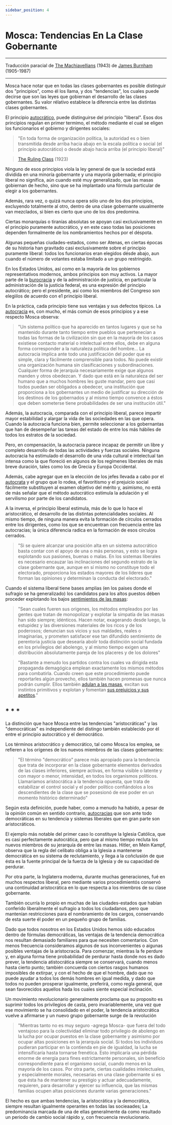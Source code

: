 ```yaml
---
sidebar_position: 4
---
```


# Mosca: Tendencias En La Clase Gobernante

<hr style={{  marginTop: '1em' }} />

<p class="md_footnote_size">
Traducción paracial de <a href="https://archive.org/details/in.ernet.dli.2015.247666" target="_blank" rel="noopener noreferrer">The Machiavellians</a> (1943) de <a href="https://es.wikipedia.org/wiki/James_Burnham" target="_blank" rel="noopener noreferrer">James Burnham</a> (1905-1987) <br />
</p>

 <hr style={{  marginBottom: '2em' }} />

 
Mosca hace notar que en todas las clases gobernantes es posible distinguir dos "principios", como él los llama, y dos "tendencias", los cuales puede decirse que son las leyes que gobiernan el desarrollo de las clases gobernantes. Su valor rélativo establece la diferencia entre las distintas clases gobernantes.



El principio [autocrático](https://es.wikipedia.org/wiki/Autocracia), puede distinguirse del principio "liberal". Esos dos principios regulan en primer termimo, el método mediante el cual se eligen los funcionarios el gobierno y dirigentes sociales:

>"En toda forma de organización política, la autoridad es o bien transmitida desde arriba hacia abajo en la escala política o social (el principio autocrático) o desde abajo hacia arriba (el principio liberal)"

>[The Ruling Class](https://archive.org/details/in.ernet.dli.2015.190559) (1923)




Ninguno de esos principios viola la ley general de que la sociedad está dividida en una minoría gobernante y una mayoría gobernada; el principio liberal no significa, aún cuando esté muy generalizado, que las masas gobiernan de hecho, sino que se ha implantado una fórmula particular de elegir a los gobernantes.

Además, rara vez, o quizá nunca opera sólo uno de los dos principios, excluyendo totalmente al otro, dentro de una clase gobernante usualmente van mezclados, si bien es cierto que uno de los dos predomina.

Ciertas monarquías o tiranías absolutas se apoyan casi exclusivamente en el principio puramente autocrático, y en este caso todas las posiciones dependen formalmente de los nombramientos hechos por el déspota.

Algunas pequeñas ciudades-estados, como ser Atenas, en ciertas épocas de su historia han gravitado casi exclusivamente sobre el principio puramente liberal: todos los funcionarios eran elegidos désde abajo, aun cuando el número de votantes estaba limitado a un grupo restringido.

En los Estados Unidos, así como en la mayoría de los gobiernos representativos modernos, ambos principios son muy activos. La mayor parte de la [burocracia](https://es.wikipedia.org/wiki/Burocracia) y de la administración de justicia, en particular la administración de la justicia federal, es una expresión del principio autocrático; pero el presidente, así como los miembros del Congreso son elegiilos de acuerdo con e1 principio liberal.



En la práctica, cada principio tiene sus ventajas y sus defectos típicos. La [autocracia](https://es.wikipedia.org/wiki/Autocracia) es, con mucho, el más común de esos principios y a ese respecto Mosca observa:

>"Un sistema político que ha aparecido en tantos lugares y que se ha mantenido durante tanto tiempo entre pueblos que pertenecían a todas las formas de la civilización sin que en la mayoría de los casos existiese contacto material o intelectual entre ellos, debe en alguna forma corresponder a la naturaleza política del hombre... La autocracia implica ante todo una justificación del poder que es simple, clara y fácilmente comprensible para todos. No puede existir una organización humana sin clasificaciones y subordinaciones. Cualquier forma de jerarquía necesariamente exige que algunos manden y otros obedezcan. Y dado que está en la naturaleza del ser humano que a muchos hombres les guste mandar, pero que casi todos puedan ser obligados a obedecer, una institución que proporciona a los gobernantes un medio de justificar su dirección de los destinos de los gobernados y al mismo tiempo convence a éstos que deben someterse tiene probabilidades de ser una institución útil."

Además, la autocracia, comparada con el principio liberal, parece impartir mayor estabilidad y alargar la vida de las sociedades en las que opera. Cuando la autocracia funciona bien, permite seleccionar a los gobernantas que han de desempeñar las tareas del estado de entre los más hábiles de todos los estratos de la sociedad.

Pero, en compensación, la autocracia parece incapaz de permitir un libre y completo desarrollo de todas las actividades y fuerzas sociales. Ninguna autocracia ha estimulado el desarrollo de una vida cultural e intelectual tan intensa como la que floreció en algunos de los regímenes liberales de más breve duración, tales como los de Grecia y Europa Occidental.

Además, cabe agregar que en la elección de los jefes llevada a cabo por el [autocrata](https://es.wikipedia.org/wiki/Autocracia) y el grupo que lo rodea, el favoritismo y el prejuicio social fácilmente substituyen al examen objetivo del mérito y, asimismo, no está de más señalar que el método autocrático estimula la adulación y el servilismo por parte de los candidatos.


A la inversa, el principio liberal estimula, más de lo que lo hace el aristocrático, el desarrollo de las distintas potencialidades sociales. Al mismo tiempo, de ninguna manera evita la formación de círculos cerrados entre los dirigentes, como los que se encuentran con frecuencia entre las autocracias; la única diferencia radica en la formación de esos círculos cerrados.

>"Si se quiere alcanzar una posición alta en un sistema autocrático basta contar con el apoyo de una o más personas, y esto se logra explotando sus pasiones, buenas o malas. En los sistemas liberales es necesario encauzar las inclinaciones del segundo estrato de la clase gobernante que, aunque en sí mismo no constituye todo el electorado, proporciona los estados mayores de los líderes que forman las opiniones y determinan la conducta del electorado."

Cuando el sistema liberal tiene bases amplias (en los paises donde el sufragio se ha generalizado) los candidatos para los altos puestos dében proceder explotando los bajos <span class="lnk">[sentimientos de las masas](/textosII/Masas#sentimiento-y-moralidad-de-las-masas)</span>:



>"Sean cuales fueren sus origenes, los métodos empleados por las gentes que tratan de monopolizar y explotar la simpatía de las masas han sido siempre; idénticos. Hacen notar, exagerando desde luego, la estupidez y las diversiones materiales de los ricos y de los poderosos; denuncian sus vicios y sus maldades, reales o imaginarias, y prometen satisfacer ese tan difundido sentimiento de perentoria justicia que desearía abolir toda distinción social fundada en los priviÍegios del abolengo, y al mismo tiempo exigen una distribución absolutamente pareja de los placeres y de los dolores"

>"Bastante a menudo los partidos contra los cuales va dirigida esta propaganda demagógica emplean exactamente los mismos métodos para combatirla. Cuando creen que este procedimiento puede reportarles algún provecho, ellos también hacen promesas que nunca podrán cumplir. Ellos también <span class="lnk">[adulan a las masas](/textosII/Masas#sugestibilidad-y-credulidad-de-las-masas)</span>, excitan sus instintos primitivos y explotan y fomentan <span class="lnk">[sus prejuicios y sus apetitos](/textosII/Masas#exageración-y-simplismo-de-los-sentimientos-de-las-masas)</span>."




## * * *

La distinción que hace Mosca entre las tendencias "aristocráticas" y las "democráticas" es independiente del distingo también establecido por él entre el principio autocrático y el democrático.

Los términos aristocrático y democrático, tal como Mosca los emplea, se refieren a los orígenes de los nuevos miembros de las clases gobernantes:

>"El término "democrático" parece más apropiado para la tendencia que trata de incorporar en la clase gobernante elementos derivados de las clases inferiores, siempre activas, en forma visible o latente y con mayor o menor, intensidad, en todos los organismos políticos. Llamaríamos aristocrática a la tendencia opuesta, que trata de estabilizar el control social y el poder político confiándolos a los descendientes de la clase que se posesionó de ese poder en un momento histórico determinado"

Según esta definición, puede haber, como a menudo ha habido, a pesar de la opinión común en sentido contrario, [autocracias](https://es.wikipedia.org/wiki/Autocracia) que son ante todo democráticas en su tendencia y sistemas liberales que en gran parte son aristocráticos.

El ejemplo más notable del primer caso lo constituye la Iglesia Católica, que es casi perfectamente autocrática, pero que al mismo tiempo recluta los nuevos miembros de su jerarquía de entre las masas. Hitler, en Mein Kampf, observa que la regla del celibato obliga a la Iglesia a mantenerse democrática en su sistema de reclutamiento, y llega a la coñclusión de que ésta es la fuente principal de la fuerza de la Iglesia y de su capacidad de perdurar.

Por otra parte, la Inglaterra moderna, durante muchas generaciones, fué en muchos respectos liberal, pero mediante varios procedimientós conservó una continuidad aristocrática en lo que respecta a los miembros de su clase gobernante.

También ocurría lo propio en muchas de las ciudades-estados que habían conferido liberalmente el sufragio a todos los ciudadanos, pero que mantenían restricciones para el nombramiento de los cargos, conservando de esta suerte él poder en un pequeño grupo de familias.

Dado que todos nosotros en los Estados Unidos hemos sido educados dentro de fórmulas democráticas, las ventajas de la tendencia democrática nos resultan demasiado familiares para que necesiten comentarios. Con menos frecuencia consideramos algunos de sus inconvenientes o aigunas posibles ventajas de la aristocracia. Para comenzar, mientras la fe perdure y, en alguna forma tiene probabilidad de perdurar hasta donde nos es dado prever, la tendencia atistocrática siempre se conservará, cuando menos hasta cierto punto; también concuerda con ciertos rasgos humanos imposibles de extirpar, y con el hecho de que el hombre, dado que no puede ayudar a todos los demás hombres en igual medida, y dado que todos no pueden prosperar igualmente, preferirá, como regla general, que sean favorecidos aquellos hada los cuales siente especial inclinación.

Un movimiento revolucionario generalmente proclama que su proposito es suprimir todos los privilegios de casta, pero invariablemente, una vez que ese movimiento se ha consolidado en el poder, la tendencia aristocrática vuelve a afirmarse y un nuevo grupo gobernante surge de la revolución

>"Mientras tanto no es muy seguro -agrega Mosca- que fuera del todo ventajoso para la colectividad eliminar todo privilegio de abolengo en la lucha por ocupar puestos en la clase gobernante y asimismo por ocupar altas posiciones en la jerarquía social. Si todos los individuos pudieran participar en la contienda en pie de igualdad, la lucha se intensificaría hasta tornarse frenética. Esto implicaría una pérdida enorme de energía para fines estrictamente personales, sin beneficio correspondiente para el organismo social, cuando menos en la mayoría de los casos. Por otra parte, ciertas cualidades intelectuales, y especialmente morales, necesarias en una clase gobernante si es que ésta ha de mantener su prestigio y actuar adecuadamente, requieren, para desarrollar y ejercer su influencia, que las mismas familias ocupen altas posiciones durante varias generaciones."

El hecho es que ambas tendencias, la aristocrática y la democrática, siempre resultan igualmente operantes en todas las socieaades; La predominancia marcada de una de ellas generalmente da como resultado un periodo de cambio social rápido y, con frecuencia revolucionario.




